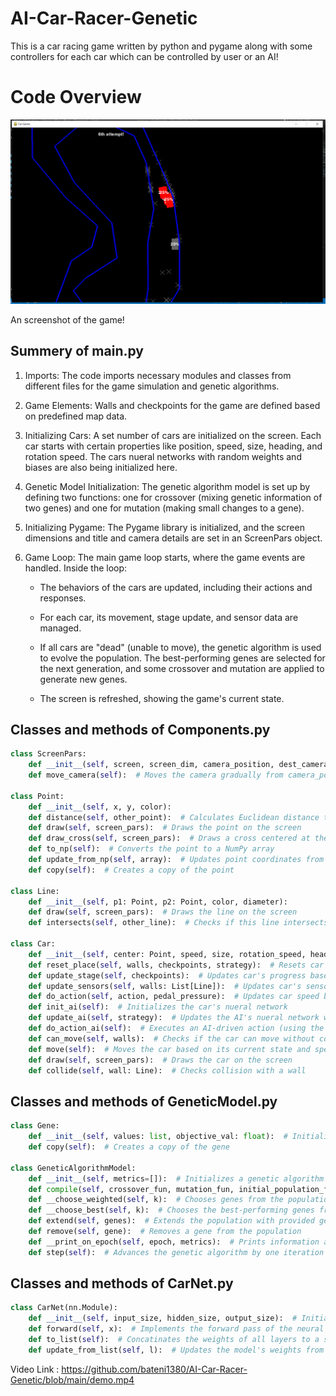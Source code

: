 # AI-Car-Racer-Genetic
This is a car racing game written by python and pygame along with some controllers for each car which can be controlled by user or an AI!


# Code Overview

[![Video Thumbnail](https://github.com/bateni1380/AI-Car-Racer-Genetic/blob/main/Capture.PNG)](https://github.com/bateni1380/AI-Car-Racer-Genetic/blob/main/demo.mp4)

An screenshot of the game!
## Summery of main.py
1. Imports: The code imports necessary modules and classes from different files for the game simulation and genetic algorithms.

2. Game Elements: Walls and checkpoints for the game are defined based on predefined map data.

3. Initializing Cars: A set number of cars are initialized on the screen. Each car starts with certain properties like position, speed, size, heading, and rotation speed. The cars nueral networks with random weights and biases are also being initialized here.

4. Genetic Model Initialization: The genetic algorithm model is set up by defining two functions: one for crossover (mixing genetic information of two genes) and one for mutation (making small changes to a gene).

5. Initializing Pygame: The Pygame library is initialized, and the screen dimensions and title and camera details are set in an ScreenPars object.

6. Game Loop: The main game loop starts, where the game events are handled. Inside the loop:

   - The behaviors of the cars are updated, including their actions and responses.

   - For each car, its movement, stage update, and sensor data are managed.

   - If all cars are "dead" (unable to move), the genetic algorithm is used to evolve the population. The best-performing genes are selected for the next generation, and some crossover and mutation are applied to generate new genes.

    - The screen is refreshed, showing the game's current state.


## Classes and methods of Components.py
```python
class ScreenPars:
    def __init__(self, screen, screen_dim, camera_position, dest_camera_position):
    def move_camera(self):  # Moves the camera gradually from camera_position to dest_camera_position

class Point:
    def __init__(self, x, y, color): 
    def distance(self, other_point):  # Calculates Euclidean distance to another point
    def draw(self, screen_pars):  # Draws the point on the screen
    def draw_cross(self, screen_pars):  # Draws a cross centered at the point
    def to_np(self):  # Converts the point to a NumPy array
    def update_from_np(self, array):  # Updates point coordinates from a NumPy array
    def copy(self):  # Creates a copy of the point

class Line:
    def __init__(self, p1: Point, p2: Point, color, diameter):
    def draw(self, screen_pars):  # Draws the line on the screen
    def intersects(self, other_line):  # Checks if this line intersects with another line

class Car:
    def __init__(self, center: Point, speed, size, rotation_speed, heading, color):
    def reset_place(self, walls, checkpoints, strategy):  # Resets car's position and AI parameters based on provided parameters
    def update_stage(self, checkpoints):  # Updates car's progress based on passed checkpoints
    def update_sensors(self, walls: List[Line]):  # Updates car's sensor data based on surrounding walls
    def do_action(self, action, pedal_pressure):  # Updates car speed based on given action (rotate steer, press gas pedal, press broke pedal)
    def init_ai(self):  # Initializes the car's nueral network
    def update_ai(self, strategy):  # Updates the AI's nueral network weights
    def do_action_ai(self):  # Executes an AI-driven action (using the nueral net)
    def can_move(self, walls):  # Checks if the car can move without colliding with walls
    def move(self):  # Moves the car based on its current state and speed
    def draw(self, screen_pars):  # Draws the car on the screen
    def collide(self, wall: Line):  # Checks collision with a wall
```

## Classes and methods of GeneticModel.py
```python
class Gene:
    def __init__(self, values: list, objective_val: float):  # Initializes a gene with values and an objective value
    def copy(self):  # Creates a copy of the gene

class GeneticAlgorithmModel:
    def __init__(self, metrics=[]):  # Initializes a genetic algorithm model with optional metrics (what to print each itteration)
    def compile(self, crossover_fun, mutation_fun, initial_population_fun, crossover_coeff, mutation_coeff):  # Sets up the model some necessary functions 
    def __choose_weighted(self, k):  # Chooses genes from the population using weighted probability based on their objectives
    def __choose_best(self, k):  # Chooses the best-performing genes from the population
    def extend(self, genes):  # Extends the population with provided genes
    def remove(self, gene):  # Removes a gene from the population
    def __print_on_epoch(self, epoch, metrics):  # Prints information about the current epoch based on metrics
    def step(self):  # Advances the genetic algorithm by one iteration

```

## Classes and methods of CarNet.py
```python
class CarNet(nn.Module):
    def __init__(self, input_size, hidden_size, output_size):  # Initializes a neural network model for a car
    def forward(self, x):  # Implements the forward pass of the neural network
    def to_list(self):  # Concatinates the weights of all layers to a single list (to send it to genetic model)
    def update_from_list(self, l):  # Updates the model's weights from a provided list
```


Video Link : https://github.com/bateni1380/AI-Car-Racer-Genetic/blob/main/demo.mp4

